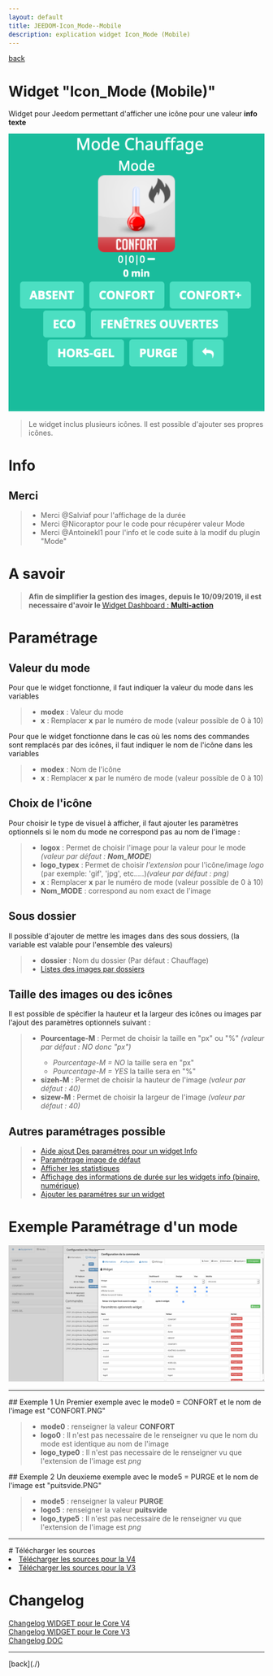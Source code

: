 ```yaml
---
layout: default
title: JEEDOM-Icon_Mode--Mobile
description: explication widget Icon_Mode (Mobile)
---
```

[back](./)
# Widget "Icon_Mode (Mobile)"

Widget pour Jeedom permettant d'afficher une icône pour une valeur <b>info texte</b>
<p><img src="../img/RESULTAT_JEEDOM_Icon_Mode.png" alt="Resultat" /></p>
<blockquote>
Le widget inclus plusieurs icônes. Il est possible d'ajouter ses propres icônes.
</blockquote>

# Info
## Merci
<blockquote>
        <ul>
            <li>Merci @Salviaf pour l'affichage de la durée</li>
            <li>Merci @Nicoraptor pour le code pour récupérer valeur Mode</li>
            <li>Merci @Antoinekl1 pour l'info et le code suite à la modif du plugin "Mode"</li>
        </ul>
</blockquote>

# A savoir
<blockquote>
<b>Afin de simplifier la gestion des images, depuis le 10/09/2019, il est necessaire d'avoir le </b><a href="JEEDOM_Multi_action_Defaut">Widget Dashboard : <b>Multi-action</b></a>
</blockquote>

# Paramétrage
## Valeur du mode
Pour que le widget fonctionne, il faut indiquer la valeur du mode dans les variables
<blockquote>
        <ul>
            <li><b>modex</b> : Valeur du mode</li>
            <li><b>x</b> : Remplacer <b>x</b> par le numéro de mode (valeur possible de 0 à 10)</li>
        </ul>
</blockquote>
Pour que le widget fonctionne dans le cas où les noms des commandes sont remplacés par des icônes, il faut indiquer le nom de l'icône dans les variables
<blockquote>
        <ul>
            <li><b>modex</b> : Nom de l'icône</li>
            <li><b>x</b> : Remplacer <b>x</b> par le numéro de mode (valeur possible de 0 à 10)</li>
        </ul>
</blockquote>

## Choix de l'icône
Pour choisir le type de visuel à afficher, il faut ajouter les paramètres optionnels si le nom du mode ne correspond pas au nom de l'image :
<blockquote>
        <ul>
            <li><b>logox</b> : Permet de choisir l'image pour la valeur pour le mode <i>(valeur par défaut : <b>Nom_MODE</b>)</i></li>
            <li><b>logo_typex</b> : Permet de choisir <i>l'extension</i> pour l'icône/image <i>logo</i> (par exemple: 'gif', 'jpg', etc.....)<i>(valeur par défaut : png)</i></li>
            <li><b>x</b> : Remplacer <b>x</b> par le numéro de mode (valeur possible de 0 à 10)</li>
            <li><b>Nom_MODE</b> : correspond au nom exact de l'image</li>
        </ul>
</blockquote>


## Sous dossier
Il possible d'ajouter de mettre les images dans des sous dossiers, (la variable est valable pour l'ensemble des valeurs)
<blockquote>
        <ul>
            <li><b>dossier</b> : Nom du dossier (Par défaut : Chauffage)</li>
            <li><a href="JEEDOM_liste_images_dossiers.html">Listes des images par dossiers</a></li>
        </ul>
</blockquote>

## Taille des images ou des icônes
Il est possible de spécifier la hauteur et la largeur des icônes ou images par l'ajout des paramètres optionnels suivant :
<blockquote>
        <ul>
            <li><b>Pourcentage-M</b> : Permet de choisir la taille en "px" ou "%" <i>(valeur par défaut : NO donc "px")</i></li>
            <ul>
                <li><i>Pourcentage-M = NO</i> la taille sera en "px"</li>
                <li><i>Pourcentage-M = YES</i> la taille sera en "%"</li>
            </ul>
            <li><b>sizeh-M</b> : Permet de choisir la hauteur de l'image <i>(valeur par défaut : 40)</i></li>
            <li><b>sizew-M</b> : Permet de choisir la largeur de l'image <i>(valeur par défaut : 40)</i></li>
        </ul>
</blockquote>
 
## Autres paramétrages possible
<blockquote>
        <ul>
            <li><a href="JEEDOM_AIDE_CONFIG_INFOS.html">Aide ajout Des paramétres pour un widget Info</a></li>
            <li><a href="JEEDOM_AIDE_Error.html">Paramétrage image de défaut</a></li>
            <li><a href="JEEDOM_AIDE_STATS.html">Afficher les statistiques</a></li>
            <li><a href="JEEDOM_AIDE_STATS_TEMPS.html">Affichage des informations de durée sur les widgets info (binaire, numérique)</a></li>
            <li><a href="JEEDOM_AIDE_PARA.html">Ajouter les paramétres sur un widget</a></li>
        </ul>
</blockquote>

# Exemple Paramétrage d'un mode
<p><img src="../img/JEEDOM_Icon_Mode_Para mode.png" alt="exemple Para" /></p>
<hr />
## Exemple 1
Un Premier exemple avec le mode0 = CONFORT et le nom de l'image est "CONFORT.PNG"
<blockquote>
        <ul>
            <li><b>mode0</b> : renseigner la valeur <b>CONFORT</b></li>
            <li><b>logo0</b> : Il n'est pas necessaire de le renseigner vu que le nom du mode est identique au nom de l'image</li>
            <li><b>logo_type0</b> : Il n'est pas necessaire de le renseigner vu que l'extension de l'image est <i>png</i></li>
        </ul>
</blockquote>
## Exemple 2
Un deuxieme exemple avec le mode5 = PURGE et le nom de l'image est "puitsvide.PNG"
<blockquote>
        <ul>
            <li><b>mode5</b> : renseigner la valeur <b>PURGE</b></li>
            <li><b>logo5</b> : renseigner la valeur <b>puitsvide</b></li>
            <li><b>logo_type5</b> : Il n'est pas necessaire de le renseigner vu que l'extension de l'image est <i>png</i></li>
        </ul>
</blockquote>

<hr />
# Télécharger les sources
<li><a href="https://github.com/JEALG/JEEDOM-Icon_Mode--Mobile/tree/masterv4">Télécharger les sources pour la V4</a></li>
<li><a href="https://github.com/JEALG/JEEDOM-Icon_Mode--Mobile/tree/master">Télécharger les sources pour la V3</a></li>

# Changelog
<a href="https://github.com/JEALG/JEEDOM-Icon_Mode--Mobile/commits/masterv4">Changelog WIDGET pour le Core V4</a><br/>
<a href="https://github.com/JEALG/JEEDOM-Icon_Mode--Mobile/commits/master">Changelog WIDGET pour le Core V3</a><br/>
<a href="https://github.com/JEALG/JEEDOM-Widget_JAG-doc/commits/master">Changelog DOC</a>

<hr />
[back](./)